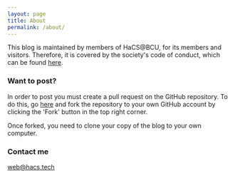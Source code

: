 ```yaml
---
layout: page
title: About
permalink: /about/
---
```


This blog is maintained by members of HaCS@BCU, for its members and visitors. Therefore, it is covered by the society's code of conduct, which can be found [here](https://github.com/HaCSBCU/conduct/blob/master/README.md).

### Want to post?
In order to post you must create a pull request on the GitHub repository. To do this, go [here](https://github.com/hacsbcu/hacsbcu.github.io/) and fork the repository to your own GitHub account by clicking the 'Fork' button in the top right corner.

Once forked, you need to clone your copy of the blog to your own computer. 

### Contact me
[web@hacs.tech](mailto:web@hacs.tech)
